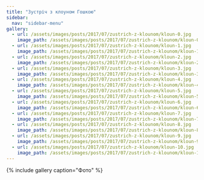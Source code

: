 ```yaml
---
title: "Зустріч з клоуном Гошкою"
sidebar:
  nav: "sidebar-menu"
gallery:
  - url: /assets/images/posts/2017/07/zustrich-z-klounom/kloun-0.jpg
    image_path: /assets/images/posts/2017/07/zustrich-z-klounom/kloun-0.jpg
  - url: /assets/images/posts/2017/07/zustrich-z-klounom/kloun-1.jpg
    image_path: /assets/images/posts/2017/07/zustrich-z-klounom/kloun-1.jpg
  - url: /assets/images/posts/2017/07/zustrich-z-klounom/kloun-2.jpg
    image_path: /assets/images/posts/2017/07/zustrich-z-klounom/kloun-2.jpg
  - url: /assets/images/posts/2017/07/zustrich-z-klounom/kloun-3.jpg
    image_path: /assets/images/posts/2017/07/zustrich-z-klounom/kloun-3.jpg
  - url: /assets/images/posts/2017/07/zustrich-z-klounom/kloun-4.jpg
    image_path: /assets/images/posts/2017/07/zustrich-z-klounom/kloun-4.jpg
  - url: /assets/images/posts/2017/07/zustrich-z-klounom/kloun-5.jpg
    image_path: /assets/images/posts/2017/07/zustrich-z-klounom/kloun-5.jpg
  - url: /assets/images/posts/2017/07/zustrich-z-klounom/kloun-6.jpg
    image_path: /assets/images/posts/2017/07/zustrich-z-klounom/kloun-6.jpg
  - url: /assets/images/posts/2017/07/zustrich-z-klounom/kloun-7.jpg
    image_path: /assets/images/posts/2017/07/zustrich-z-klounom/kloun-7.jpg
  - url: /assets/images/posts/2017/07/zustrich-z-klounom/kloun-8.jpg
    image_path: /assets/images/posts/2017/07/zustrich-z-klounom/kloun-8.jpg
  - url: /assets/images/posts/2017/07/zustrich-z-klounom/kloun-9.jpg
    image_path: /assets/images/posts/2017/07/zustrich-z-klounom/kloun-9.jpg
  - url: /assets/images/posts/2017/07/zustrich-z-klounom/kloun-10.jpg
    image_path: /assets/images/posts/2017/07/zustrich-z-klounom/kloun-10.jpg
---
```


{% include gallery caption="Фото" %}
